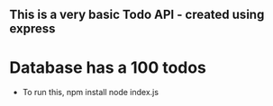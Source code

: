 ## This is a very basic Todo API - created using express
# Database has a 100 todos
- To run this, 
npm install
node index.js